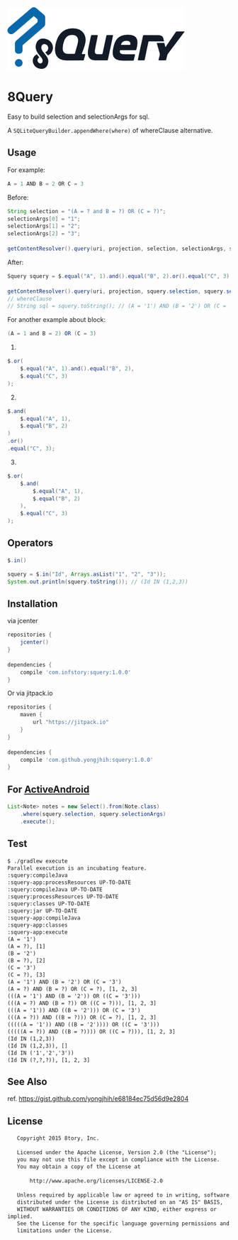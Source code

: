 [![8Query](art/8Query.png)](art/8Query.png)

# 8Query

Easy to build selection and selectionArgs for sql.

A `SQLiteQueryBuilder.appendWhere(where)` of whereClause alternative.

## Usage

For example:

```java
A = 1 AND B = 2 OR C = 3
```

Before:

```java
String selection = "(A = ? and B = ?) OR (C = ?)";
selectionArgs[0] = "1";
selectionArgs[1] = "2";
selectionArgs[2] = "3";

getContentResolver().query(uri, projection, selection, selectionArgs, sortOrder);
```

After:

```java
Squery squery = $.equal("A", 1).and().equal("B", 2).or().equal("C", 3);

getContentResolver().query(uri, projection, squery.selection, squery.selectionArgs, sortOrder);
// whereClause
// String sql = squery.toString(); // (A = '1') AND (B = '2') OR (C = '3')
```

For another example about block:

```java
(A = 1 and B = 2) OR (C = 3)
```

1.

```java
$.or(
    $.equal("A", 1).and().equal("B", 2),
    $.equal("C", 3)
);
```

2.

```java
$.and(
    $.equal("A", 1),
    $.equal("B", 2)
)
.or()
.equal("C", 3);
```


3.

```java
$.or(
    $.and(
        $.equal("A", 1),
        $.equal("B", 2)
    ),
    $.equal("C", 3)
);
```

## Operators

```java
$.in()
```

```java
squery = $.in("Id", Arrays.asList("1", "2", "3"));
System.out.println(squery.toString()); // (Id IN (1,2,3))
```

## Installation

via jcenter

```gradle
repositories {
    jcenter()
}

dependencies {
    compile 'com.infstory:squery:1.0.0'
}
```

Or via jitpack.io

```gradle
repositories {
    maven {
        url "https://jitpack.io"
    }
}

dependencies {
    compile 'com.github.yongjhih:squery:1.0.0'
}
```

## For [ActiveAndroid](https://github.com/pardom/ActiveAndroid)

```java
List<Note> notes = new Select().from(Note.class)
    .where(squery.selection, squery.selectionArgs)
    .execute();
```

## Test

```
$ ./gradlew execute
Parallel execution is an incubating feature.
:squery:compileJava
:squery-app:processResources UP-TO-DATE
:squery:compileJava UP-TO-DATE
:squery:processResources UP-TO-DATE
:squery:classes UP-TO-DATE
:squery:jar UP-TO-DATE
:squery-app:compileJava
:squery-app:classes
:squery-app:execute
(A = '1')
(A = ?), [1]
(B = '2')
(B = ?), [2]
(C = '3')
(C = ?), [3]
(A = '1') AND (B = '2') OR (C = '3')
(A = ?) AND (B = ?) OR (C = ?), [1, 2, 3]
(((A = '1') AND (B = '2')) OR ((C = '3')))
(((A = ?) AND (B = ?)) OR ((C = ?))), [1, 2, 3]
(((A = '1')) AND ((B = '2'))) OR (C = '3')
(((A = ?)) AND ((B = ?))) OR (C = ?), [1, 2, 3]
(((((A = '1')) AND ((B = '2')))) OR ((C = '3')))
(((((A = ?)) AND ((B = ?)))) OR ((C = ?))), [1, 2, 3]
(Id IN (1,2,3))
(Id IN (1,2,3)), []
(Id IN ('1','2','3'))
(Id IN (?,?,?)), [1, 2, 3]
```

## See Also

ref. https://gist.github.com/yongjhih/e68184ec75d56d9e2804

## License

```
   Copyright 2015 8tory, Inc.

   Licensed under the Apache License, Version 2.0 (the "License");
   you may not use this file except in compliance with the License.
   You may obtain a copy of the License at

       http://www.apache.org/licenses/LICENSE-2.0

   Unless required by applicable law or agreed to in writing, software
   distributed under the License is distributed on an "AS IS" BASIS,
   WITHOUT WARRANTIES OR CONDITIONS OF ANY KIND, either express or implied.
   See the License for the specific language governing permissions and
   limitations under the License.
```
